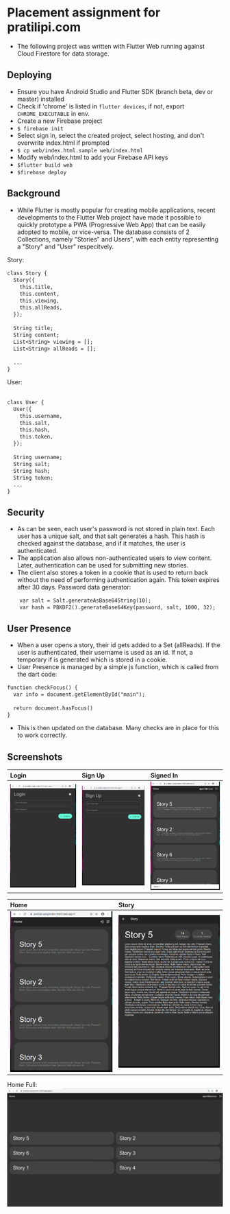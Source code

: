 # Placement assignment for pratilipi.com

- The following project was written with Flutter Web running against Cloud Firestore for data storage.

## Deploying
- Ensure you have Android Studio and Flutter SDK (branch beta, dev or master) installed
- Check if 'chrome' is listed in `flutter devices`, if not, export `CHROME_EXECUTABLE` in env.
- Create a new Firebase project
- `$ firebase init`
- Select sign in, select the created project, select hosting, and don't overwrite index.html if prompted
- `$ cp web/index.html.sample web/index.html`
- Modify web/index.html to add your Firebase API keys
- `$flutter build web`
- `$firebase deploy`

## Background
- While Flutter is mostly popular for creating mobile applications, recent developments to the Flutter Web project have made it possible to quickly prototype a PWA (Progressive Web App) that can be easily adopted to mobile, or vice-versa. The database consists of 2 Collections, namely "Stories" and Users", with each entity representing a "Story" and "User" respecitvely.

Story:
```
class Story {
  Story({
    this.title,
    this.content,
    this.viewing,
    this.allReads,
  });

  String title;
  String content;
  List<String> viewing = [];
  List<String> allReads = [];

  ...
}
```
User:
```

class User {
  User({
    this.username,
    this.salt,
    this.hash,
    this.token,
  });

  String username;
  String salt;
  String hash;
  String token;
  ...
}
```

## Security
- As can be seen, each user's password is not stored in plain text. Each user has a unique salt, and that salt generates a hash. This hash is checked against the database, and if it matches, the user is authenticated.
- The application also allows non-authenticated users to view content. Later, authentication can be used for submitting new stories.
- The client also stores a token in a cookie that is used to return back without the need of performing authentication again. This token expires after 30 days.
Password data generator:
```
    var salt = Salt.generateAsBase64String(10);
    var hash = PBKDF2().generateBase64Key(password, salt, 1000, 32);
```

## User Presence
- When a user opens a story, their id gets added to a Set (allReads). If the user is authenticated, their username is used as an id. If not, a temporary if is generated which is stored in a cookie.
- User Presence is managed by a simple js function, which is called from the dart code:
```
function checkFocus() {
  var info = document.getElementById("main");

  return document.hasFocus()
}
```
- This is then updated on the database. Many checks are in place for this to work correctly.

## Screenshots
| Login | Sign Up | Signed In |
| :---       | :---         | :---       |
| ![alt text](images/login.png) | ![alt text](images/sign_up.png) | ![alt text](images/signed_in.png) | 

| Home | Story |
| :---       | :---           |
|![alt text](images/home.png) | ![alt text](images/story_view.png) |

Home Full:
![alt text](images/home_landscape.png)
